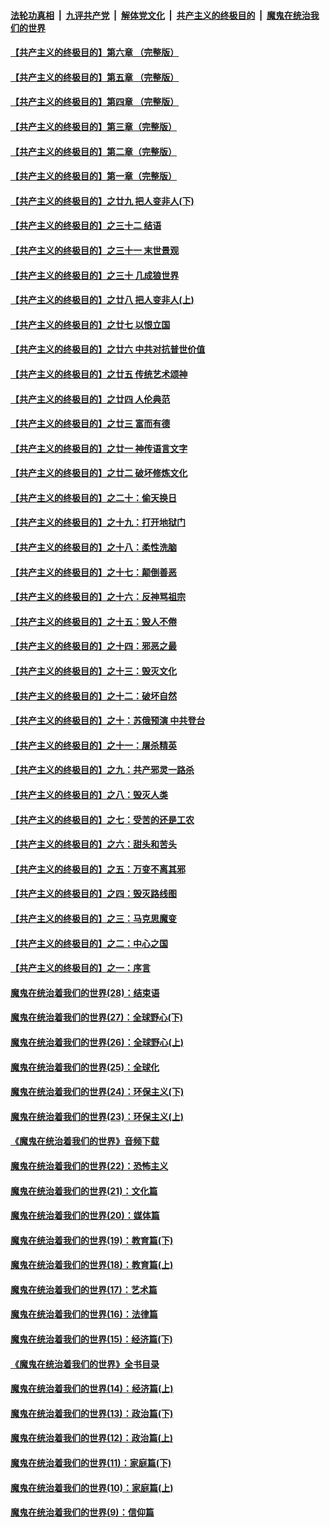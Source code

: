 

####  [法轮功真相](../../../../basic/blob/master/README.md?t=05260501) &nbsp;|&nbsp; [九评共产党](../../../../9ping.md/blob/master/README.md?t=05260501) &nbsp;|&nbsp; [解体党文化](../../../../jtdwh.md/blob/master/README.md?t=05260501)  &nbsp;|&nbsp; [共产主义的终极目的](../../../../gczydzjmd.md/blob/master/README.md?t=05260501) &nbsp;|&nbsp; [魔鬼在统治我们的世界](../../../../mgztzwmdsj.md/blob/master/README.md?t=05260501) 

#### [【共产主义的终极目的】第六章 （完整版）](../pages/nsc422/n11428913.md?t=05260501) 

#### [【共产主义的终极目的】第五章 （完整版）](../pages/nsc422/n11428912.md?t=05260501) 

#### [【共产主义的终极目的】第四章 （完整版）](../pages/nsc422/n11428907.md?t=05260501) 

#### [【共产主义的终极目的】第三章（完整版）](../pages/nsc422/n11428848.md?t=05260501) 

#### [【共产主义的终极目的】第二章（完整版）](../pages/nsc422/n11428831.md?t=05260501) 

#### [【共产主义的终极目的】第一章（完整版）](../pages/nsc422/n11417651.md?t=05260501) 

#### [【共产主义的终极目的】之廿九 把人变非人(下)](../pages/nsc422/n11344140.md?t=05260501) 

#### [【共产主义的终极目的】之三十二 结语](../pages/nsc422/n11360535.md?t=05260501) 

#### [【共产主义的终极目的】之三十一 末世景观](../pages/nsc422/n11351129.md?t=05260501) 

#### [【共产主义的终极目的】之三十 几成狼世界](../pages/nsc422/n11348280.md?t=05260501) 

#### [【共产主义的终极目的】之廿八 把人变非人(上)](../pages/nsc422/n11340492.md?t=05260501) 

#### [【共产主义的终极目的】之廿七 以恨立国](../pages/nsc422/n11336944.md?t=05260501) 

#### [【共产主义的终极目的】之廿六 中共对抗普世价值](../pages/nsc422/n11324785.md?t=05260501) 

#### [【共产主义的终极目的】之廿五 传统艺术颂神](../pages/nsc422/n11296396.md?t=05260501) 

#### [【共产主义的终极目的】之廿四 人伦典范](../pages/nsc422/n11296397.md?t=05260501) 

#### [【共产主义的终极目的】之廿三 富而有德](../pages/nsc422/n11283598.md?t=05260501) 

#### [【共产主义的终极目的】之廿一 神传语言文字](../pages/nsc422/n11263265.md?t=05260501) 

#### [【共产主义的终极目的】之廿二 破坏修炼文化](../pages/nsc422/n11245728.md?t=05260501) 

#### [【共产主义的终极目的】之二十：偷天换日](../pages/nsc422/n11238846.md?t=05260501) 

#### [【共产主义的终极目的】之十九：打开地狱门](../pages/nsc422/n11206376.md?t=05260501) 

#### [【共产主义的终极目的】之十八：柔性洗脑](../pages/nsc422/n11199994.md?t=05260501) 

#### [【共产主义的终极目的】之十七：颠倒善恶](../pages/nsc422/n11179782.md?t=05260501) 

#### [【共产主义的终极目的】之十六：反神骂祖宗](../pages/nsc422/n11166798.md?t=05260501) 

#### [【共产主义的终极目的】之十五：毁人不倦](../pages/nsc422/n11166792.md?t=05260501) 

#### [【共产主义的终极目的】之十四：邪恶之最](../pages/nsc422/n11150249.md?t=05260501) 

#### [【共产主义的终极目的】之十三：毁灭文化](../pages/nsc422/n11135227.md?t=05260501) 

#### [【共产主义的终极目的】之十二：破坏自然](../pages/nsc422/n11135214.md?t=05260501) 

#### [【共产主义的终极目的】之十：苏俄预演 中共登台](../pages/nsc422/n11118424.md?t=05260501) 

#### [【共产主义的终极目的】之十一：屠杀精英](../pages/nsc422/n11118442.md?t=05260501) 

#### [【共产主义的终极目的】之九：共产邪灵一路杀](../pages/nsc422/n11114139.md?t=05260501) 

#### [【共产主义的终极目的】之八：毁灭人类](../pages/nsc422/n11108503.md?t=05260501) 

#### [【共产主义的终极目的】之七：受苦的还是工农](../pages/nsc422/n11101809.md?t=05260501) 

#### [【共产主义的终极目的】之六：甜头和苦头](../pages/nsc422/n11096971.md?t=05260501) 

#### [【共产主义的终极目的】之五：万变不离其邪](../pages/nsc422/n11091285.md?t=05260501) 

#### [【共产主义的终极目的】之四：毁灭路线图](../pages/nsc422/n11086284.md?t=05260501) 

#### [【共产主义的终极目的】之三：马克思魔变](../pages/nsc422/n11061941.md?t=05260501) 

#### [【共产主义的终极目的】之二：中心之国](../pages/nsc422/n11047728.md?t=05260501) 

#### [【共产主义的终极目的】之一：序言](../pages/nsc422/n11086077.md?t=05260501) 

#### [魔鬼在统治着我们的世界(28)：结束语](../pages/nsc422/n10936246.md?t=05260501) 

#### [魔鬼在统治着我们的世界(27)：全球野心(下)](../pages/nsc422/n10928319.md?t=05260501) 

#### [魔鬼在统治着我们的世界(26)：全球野心(上)](../pages/nsc422/n10900318.md?t=05260501) 

#### [魔鬼在统治着我们的世界(25)：全球化](../pages/nsc422/n10788205.md?t=05260501) 

#### [魔鬼在统治着我们的世界(24)：环保主义(下)](../pages/nsc422/n10695307.md?t=05260501) 

#### [魔鬼在统治着我们的世界(23)：环保主义(上)](../pages/nsc422/n10688613.md?t=05260501) 

#### [《魔鬼在统治着我们的世界》音频下载](../pages/nsc422/n10635553.md?t=05260501) 

#### [魔鬼在统治着我们的世界(22)：恐怖主义](../pages/nsc422/n10614727.md?t=05260501) 

#### [魔鬼在统治着我们的世界(21)：文化篇](../pages/nsc422/n10597706.md?t=05260501) 

#### [魔鬼在统治着我们的世界(20)：媒体篇](../pages/nsc422/n10586579.md?t=05260501) 

#### [魔鬼在统治着我们的世界(19)：教育篇(下)](../pages/nsc422/n10564808.md?t=05260501) 

#### [魔鬼在统治着我们的世界(18)：教育篇(上)](../pages/nsc422/n10526970.md?t=05260501) 

#### [魔鬼在统治着我们的世界(17)：艺术篇](../pages/nsc422/n10499093.md?t=05260501) 

#### [魔鬼在统治着我们的世界(16)：法律篇](../pages/nsc422/n10485969.md?t=05260501) 

#### [魔鬼在统治着我们的世界(15)：经济篇(下)](../pages/nsc422/n10469975.md?t=05260501) 

#### [《魔鬼在统治着我们的世界》全书目录](../pages/nsc422/n10464261.md?t=05260501) 

#### [魔鬼在统治着我们的世界(14)：经济篇(上)](../pages/nsc422/n10457370.md?t=05260501) 

#### [魔鬼在统治着我们的世界(13)：政治篇(下)](../pages/nsc422/n10448270.md?t=05260501) 

#### [魔鬼在统治着我们的世界(12)：政治篇(上)](../pages/nsc422/n10444576.md?t=05260501) 

#### [魔鬼在统治着我们的世界(11)：家庭篇(下)](../pages/nsc422/n10440961.md?t=05260501) 

#### [魔鬼在统治着我们的世界(10)：家庭篇(上)](../pages/nsc422/n10435448.md?t=05260501) 

#### [魔鬼在统治着我们的世界(9)：信仰篇](../pages/nsc422/n10432159.md?t=05260501) 


